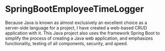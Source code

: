 # SpringBootEmployeeTimeLogger

Because Java is known as almost exclusively an excellent choice as a server-side language for a project, I have created a web-based CRUD application with it. This Java project also uses the framework Spring Boot to simplify the process of creating a Java web application, and emphasizes functionality, testing of all components, security, and speed.

